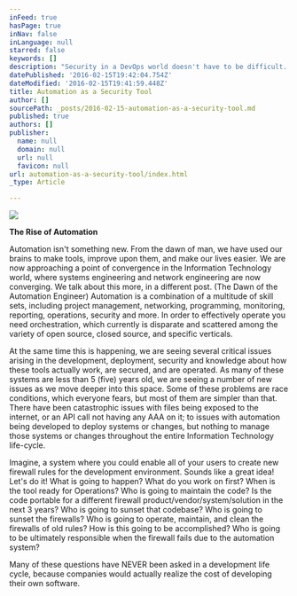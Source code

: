 ```yaml
---
inFeed: true
hasPage: true
inNav: false
inLanguage: null
starred: false
keywords: []
description: "Security in a DevOps world doesn't have to be difficult.  In fact, you can automate most of your environment.  But of course, there's a catch."
datePublished: '2016-02-15T19:42:04.754Z'
dateModified: '2016-02-15T19:41:59.448Z'
title: Automation as a Security Tool
author: []
sourcePath: _posts/2016-02-15-automation-as-a-security-tool.md
published: true
authors: []
publisher:
  name: null
  domain: null
  url: null
  favicon: null
url: automation-as-a-security-tool/index.html
_type: Article

---
```

![](https://s3-us-west-2.amazonaws.com/the-grid-img/p/b7723457ef2bc2c1980e531c8152e53e4a7d2b53.jpg)

**The Rise of Automation**

Automation isn't something new. From the dawn of man, we have used our brains to make tools, improve upon them, and make our lives easier. We are now approaching a point of convergence in the Information Technology world, where systems engineering and network engineering are now converging. We talk about this more, in a different post. (The Dawn of the Automation Engineer) Automation is a combination of a multitude of skill sets, including project management, networking, programming, monitoring, reporting, operations, security and more. In order to effectively operate you need orchestration, which currently is disparate and scattered among the variety of open source, closed source, and specific verticals.

At the same time this is happening, we are seeing several critical issues arising in the development, deployment, security and knowledge about how these tools actually work, are secured, and are operated. As many of these systems are less than 5 (five) years old, we are seeing a number of new issues as we move deeper into this space. Some of these problems are race conditions, which everyone fears, but most of them are simpler than that. There have been catastrophic issues with files being exposed to the internet, or an API call not having any AAA on it; to issues with automation being developed to deploy systems or changes, but nothing to manage those systems or changes throughout the entire Information Technology life-cycle. 

Imagine, a system where you could enable all of your users to create new firewall rules for the development environment. Sounds like a great idea! Let's do it! What is going to happen? What do you work on first? When is the tool ready for Operations? Who is going to maintain the code? Is the code portable for a different firewall product/vendor/system/solution in the next 3 years? Who is going to sunset that codebase? Who is going to sunset the firewalls? Who is going to operate, maintain, and clean the firewalls of old rules? How is this going to be accomplished? Who is going to be ultimately responsible when the firewall fails due to the automation system? 

Many of these questions have NEVER been asked in a development life cycle, because companies would actually realize the cost of developing their own software.